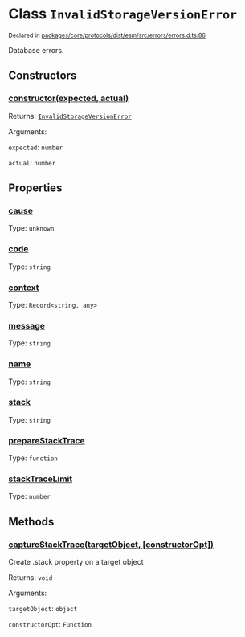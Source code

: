 # Class `InvalidStorageVersionError`
<sub>Declared in [packages/core/protocols/dist/esm/src/errors/errors.d.ts:86]()</sub>


Database errors.

## Constructors
### [constructor(expected, actual)]()




Returns: <code>[InvalidStorageVersionError](/api/@dxos/react-client/classes/InvalidStorageVersionError)</code>

Arguments: 

`expected`: <code>number</code>

`actual`: <code>number</code>



## Properties
### [cause]()
Type: <code>unknown</code>



### [code]()
Type: <code>string</code>



### [context]()
Type: <code>Record&lt;string, any&gt;</code>



### [message]()
Type: <code>string</code>



### [name]()
Type: <code>string</code>



### [stack]()
Type: <code>string</code>



### [prepareStackTrace]()
Type: <code>function</code>



### [stackTraceLimit]()
Type: <code>number</code>




## Methods
### [captureStackTrace(targetObject, \[constructorOpt\])]()


Create .stack property on a target object

Returns: <code>void</code>

Arguments: 

`targetObject`: <code>object</code>

`constructorOpt`: <code>Function</code>


